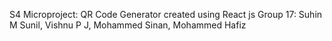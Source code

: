 S4 Microproject: QR Code Generator created using React js
Group 17: Suhin M Sunil, Vishnu P J, Mohammed Sinan, Mohammed Hafiz 
